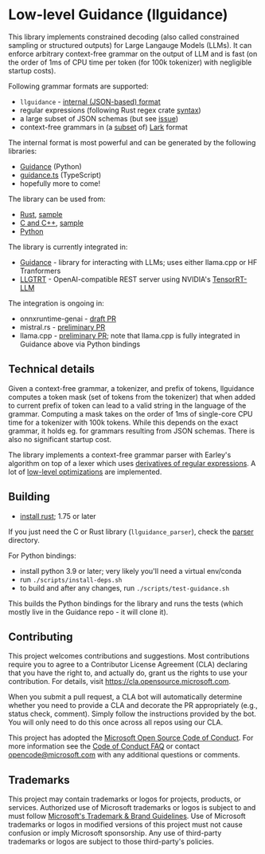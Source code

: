 # Low-level Guidance (llguidance)

This library implements constrained decoding (also called constrained sampling or
structured outputs) for Large Langauge Models (LLMs).
It can enforce arbitrary context-free grammar on the output of LLM
and is fast (on the order of 1ms of CPU time per token
(for 100k tokenizer) with negligible startup costs).

Following grammar formats are supported:
- `llguidance` - [internal (JSON-based) format](./parser/src/api.rs)
- regular expressions (following Rust regex crate [syntax](https://docs.rs/regex/latest/regex/#syntax))
- a large subset of JSON schemas (but see [issue](https://github.com/microsoft/llguidance/issues/44))
- context-free grammars in (a [subset](./parser/src/lark/README.md) of) [Lark](https://github.com/lark-parser/lark) format

The internal format is most powerful and can be generated by the following libraries:
- [Guidance](https://github.com/guidance-ai/guidance) (Python)
- [guidance.ts](https://github.com/mmoskal/guidance-ts) (TypeScript)
- hopefully more to come!

The library can be used from:
- [Rust](./parser/README.md), [sample](./sample_parser/src/sample_parser.rs)
- [C and C++](./parser/llguidance.h), [sample](./c_sample/c_sample.cpp)
- [Python](./python/llguidance/_lib.pyi)

The library is currently integrated in:
- [Guidance](https://github.com/guidance-ai/guidance) - library for interacting with LLMs;
  uses either llama.cpp or HF Tranformers
- [LLGTRT](https://github.com/guidance-ai/llgtrt) - OpenAI-compatible REST server using NVIDIA's [TensorRT-LLM](https://github.com/NVIDIA/TensorRT-LLM)

The integration is ongoing in:
- onnxruntime-genai - [draft PR](https://github.com/microsoft/onnxruntime-genai/pull/1038)
- mistral.rs - [preliminary PR](https://github.com/EricLBuehler/mistral.rs/pull/899)
- llama.cpp - [preliminary PR](https://github.com/ggerganov/llama.cpp/pull/10224);
  note that llama.cpp is fully integrated in Guidance above
  via Python bindings

## Technical details

Given a context-free grammar, a tokenizer, and prefix of tokens,
llguidance computes a token mask (set of tokens from the tokenizer)
that when added to current prefix of token can lead to a valid string in
the language of the grammar.
Computing a mask takes on the order of 1ms of single-core CPU time 
for a tokenizer with 100k tokens.
While this depends on the exact grammar, it holds eg. for grammars resulting from JSON schemas.
There is also no significant startup cost.

The library implements a context-free grammar parser with Earley's algorithm
on top of a lexer which uses [derivatives of regular expressions](https://github.com/microsoft/derivre).
A lot of
[low-level optimizations](https://github.com/microsoft/toktrie/blob/main/implementation.md)
are implemented.

## Building

- [install rust](https://www.rust-lang.org/tools/install); 1.75 or later

If you just need the C or Rust library (`llguidance_parser`), 
check the [parser](./parser/README.md) directory.

For Python bindings:

- install python 3.9 or later; very likely you'll need a virtual env/conda
- run `./scripts/install-deps.sh`
- to build and after any changes, run `./scripts/test-guidance.sh`

This builds the Python bindings for the library and runs the tests
(which mostly live in the Guidance repo - it will clone it).

## Contributing

This project welcomes contributions and suggestions. Most contributions require you to agree to a
Contributor License Agreement (CLA) declaring that you have the right to, and actually do, grant us
the rights to use your contribution. For details, visit https://cla.opensource.microsoft.com.

When you submit a pull request, a CLA bot will automatically determine whether you need to provide
a CLA and decorate the PR appropriately (e.g., status check, comment). Simply follow the instructions
provided by the bot. You will only need to do this once across all repos using our CLA.

This project has adopted the [Microsoft Open Source Code of Conduct](https://opensource.microsoft.com/codeofconduct/).
For more information see the [Code of Conduct FAQ](https://opensource.microsoft.com/codeofconduct/faq/) or
contact [opencode@microsoft.com](mailto:opencode@microsoft.com) with any additional questions or comments.

## Trademarks

This project may contain trademarks or logos for projects, products, or services. Authorized use of Microsoft
trademarks or logos is subject to and must follow
[Microsoft's Trademark & Brand Guidelines](https://www.microsoft.com/en-us/legal/intellectualproperty/trademarks/usage/general).
Use of Microsoft trademarks or logos in modified versions of this project must not cause confusion or imply Microsoft sponsorship.
Any use of third-party trademarks or logos are subject to those third-party's policies.
